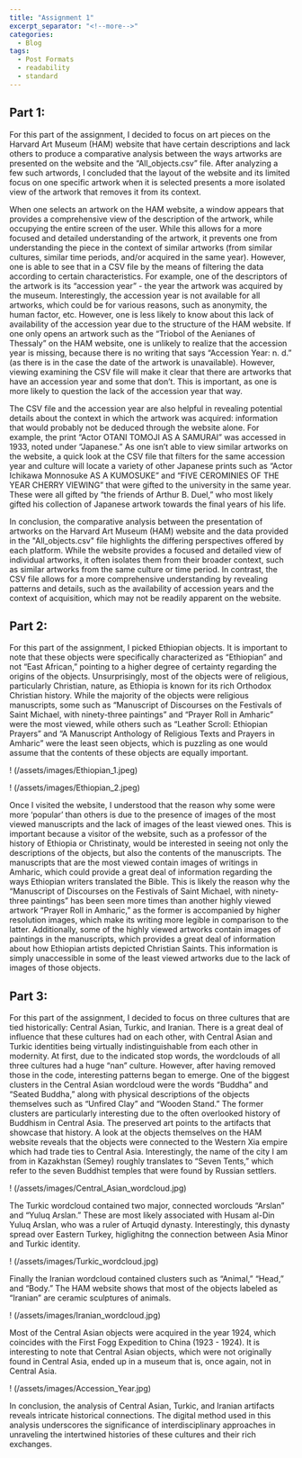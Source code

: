 ```yaml
---
title: "Assignment 1"
excerpt_separator: "<!--more-->"
categories:
  - Blog
tags:
  - Post Formats
  - readability
  - standard
---
```


## Part 1:

For this part of the assignment, I decided to focus on art pieces on the Harvard Art Museum (HAM) website that have certain descriptions and lack others to produce a comparative analysis between the ways artworks are presented on the website and the “All_objects.csv” file. After analyzing a few such artwords, I concluded that the layout of the website and its limited focus on one specific artwork when it is selected presents a more isolated view of the artwork that removes it from its context.

When one selects an artwork on the HAM website, a window appears that provides a comprehensive view of the description of the artwork, while occupying the entire screen of the user. While this allows for a more focused and detailed understanding of the artwork, it prevents one from understanding the piece in the context of similar artworks (from similar cultures, similar time periods, and/or acquired in the same year). However, one is able to see that in a CSV file by the means of filtering the data according to certain characteristics. For example, one of the descriptors of the artwork is its “accession year” - the year the artwork was acquired by the museum. Interestingly, the accession year is not available for all artworks, which could be for various reasons, such as anonymity, the human factor, etc. However, one is less likely to know about this lack of availability of the accession year due to the structure of the HAM website. If one only opens an artwork such as the “Triobol of the Aenianes of Thessaly” on the HAM website, one is unlikely to realize that the accession year is missing, because there is no writing that says “Accession Year: n. d.” (as there is in the case the date of the artwork is unavailable). However, viewing examining the CSV file will make it clear that there are artworks that have an accession year and some that don’t. This is important, as one is more likely to question the lack of the accession year that way.

The CSV file and the accession year are also helpful in revealing potential details about the context in which the artwork was acquired: information that would probably not be deduced through the website alone. For example, the print “Actor OTANI TOMOJI AS A SAMURAI” was accessed in 1933, noted under “Japanese.” As one isn’t able to view similar artworks on the website, a quick look at the CSV file that filters for the same accession year and culture will locate a variety of other Japanese prints such as “Actor Ichikawa Monnosuke AS A KUMOSUKE” and “​​FIVE CEROMINIES OF THE YEAR CHERRY VIEWING” that were gifted to the university in the same year. These were all gifted by “the friends of Arthur B. Duel,” who most likely gifted his collection of Japanese artwork towards the final years of his life.

In conclusion, the comparative analysis between the presentation of artworks on the Harvard Art Museum (HAM) website and the data provided in the "All_objects.csv" file highlights the differing perspectives offered by each platform. While the website provides a focused and detailed view of individual artworks, it often isolates them from their broader context, such as similar artworks from the same culture or time period. In contrast, the CSV file allows for a more comprehensive understanding by revealing patterns and details, such as the availability of accession years and the context of acquisition, which may not be readily apparent on the website. 

## Part 2: 

For this part of the assignment, I picked Ethiopian objects. It is important to note that these objects were specifically characterized as “Ethiopian” and not “East African,” pointing to a higher degree of certainty regarding the origins of the objects. Unsurprisingly, most of the objects were of religious, particularly Christian, nature, as Ethiopia is known for its rich Orthodox Christian history. While the majority of the objects were religious manuscripts, some such as “Manuscript of Discourses on the Festivals of Saint Michael, with ninety-three paintings” and “Prayer Roll in Amharic” were the most viewed, while others such as “Leather Scroll: Ethiopian Prayers” and “A Manuscript Anthology of Religious Texts and Prayers in Amharic” were the least seen objects, which is puzzling as one would assume that the contents of these objects are equally important.  

! (/assets/images/Ethiopian_1.jpeg)

! (/assets/images/Ethiopian_2.jpeg)

Once I visited the website, I understood that the reason why some were more ‘popular’ than others is due to the presence of images of the most viewed manuscripts and the lack of images of the least viewed ones. This is important because a visitor of the website, such as a professor of the history of Ethiopia or Christinaty, would be interested in seeing not only the descriptions of the objects, but also the contents of the manuscripts. The manuscripts that are the most viewed contain images of writings in Amharic, which could provide a great deal of information regarding the ways Ethiopian writers translated the Bible. This is likely the reason why the “Manuscript of Discourses on the Festivals of Saint Michael, with ninety-three paintings” has been seen more times than another highly viewed artwork “Prayer Roll in Amharic,” as the former is accompanied by higher resolution images, which make its writing more legible in comparison to the latter. Additionally, some of the highly viewed artworks contain images of paintings in the manuscripts, which provides a great deal of information about how Ethiopian artists depicted Christian Saints. This information is simply unaccessible in some of the least viewed artworks due to the lack of images of those objects.
  
## Part 3:

For this part of the assignment, I decided to focus on three cultures that are tied historically: Central Asian, Turkic, and Iranian. There is a great deal of influence that these cultures had on each other, with Central Asian and Turkic identities being virtually indistinguishable from each other in modernity. At first, due to the indicated stop words, the wordclouds of all three cultures had a huge “nan” culture. However, after having removed those in the code, interesting patterns began to emerge. One of the biggest clusters in the Central Asian wordcloud were the words “Buddha” and “Seated Buddha,” along with physical descriptions of the objects themselves such as “Unfired Clay” and “Wooden Stand.” The former clusters are particularly interesting due to the often overlooked history of Buddhism in Central Asia. The preserved art points to the artifacts that showcase that history. A look at the objects themselves on the HAM website reveals that the objects were connected to the Western Xia empire which had trade ties to Central Asia. Interestingly, the name of the city I am from in Kazakhstan (Semey) roughly translates to “Seven Tents,” which refer to the seven Buddhist temples that were found by Russian settlers.

! (/assets/images/Central_Asian_wordcloud.jpg)

The Turkic wordcloud contained two major, connected worclouds “Arslan” and “Yuluq Arslan.” These are most likely associated with Husam al-Din Yuluq Arslan, who was a ruler of Artuqid dynasty. Interestingly, this dynasty spread over Eastern Turkey, higlighitng the connection between Asia Minor and Turkic identity. 

! (/assets/images/Turkic_wordcloud.jpg)

Finally the Iranian wordcloud contained clusters such as “Animal,” “Head,” and “Body.” The HAM website shows that most of the objects labeled as “Iranian” are ceramic sculptures of animals. 

! (/assets/images/Iranian_wordcloud.jpg)

Most of the Central Asian objects were acquired in the year 1924, which coincides with the First Fogg Expedition to China (1923 - 1924). It is interesting to note that Central Asian objects, which were not originally found in Central Asia, ended up in a museum that is, once again, not in Central Asia. 

! (/assets/images/Accession_Year.jpg)

In conclusion, the analysis of Central Asian, Turkic, and Iranian artifacts reveals intricate historical connections. The digital method used in this analysis underscores the significance of interdisciplinary approaches in unraveling the intertwined histories of these cultures and their rich exchanges.

